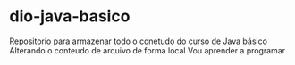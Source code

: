 # dio-java-basico
Repositorio para armazenar todo o conetudo do curso de Java básico
Alterando o conteudo de arquivo de forma local
Vou aprender a programar 
